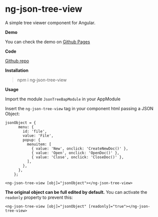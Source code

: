 # ng-json-tree-view

A simple tree viewer component for Angular.


**Demo**

You can check the demo on [Github Pages](https://lei6mar.github.io/tree-view-example/)

**Code**

[Github repo](https://github.com/Lei6mar/ng-json-tree-view)


**Installation**

> npm i ng-json-tree-view


**Usage**

Import the module ```JsonTreeBapModule``` in your AppModule

Insert the ```ng-json-tree-view``` tag in your component html passing a JSON Object:

```
jsonObject = {
      menu: {
        id: 'file',
        value: 'File',
        popup: {
          menuitem: [
            { value: 'New', onclick: 'CreateNewDoc()' },
            { value: 'Open', onclick: 'OpenDoc()' },
            { value: 'Close', onclick: 'CloseDoc()' },
          ],
        },
      },
    };
```

```
<ng-json-tree-view [obj]="jsonObject"></ng-json-tree-view>
```

**The original object can be full edited by default.** You can activate the ```readonly``` property to prevent this:

```<ng-json-tree-view [obj]="jsonObject" [readonly]="true"></ng-json-tree-view>```

